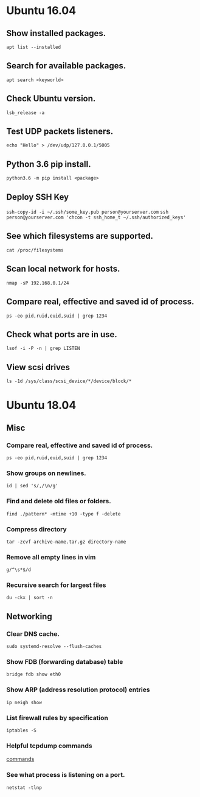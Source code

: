 # Ubuntu 16.04
## Show installed packages.
`apt list --installed`
## Search for available packages.
`apt search <keyworld>`
## Check Ubuntu version.
`lsb_release -a`
## Test UDP packets listeners.
`echo "Hello" > /dev/udp/127.0.0.1/5005`
## Python 3.6 pip install.
`python3.6 -m pip install <package>`
## Deploy SSH Key
`ssh-copy-id -i ~/.ssh/some_key.pub person@yourserver.com`
`ssh person@yourserver.com 'chcon -t ssh_home_t ~/.ssh/authorized_keys'`
## See which filesystems are supported.
`cat /proc/filesystems`
## Scan local network for hosts.
`nmap -sP 192.168.0.1/24`
## Compare real, effective and saved id of process.
`ps -eo pid,ruid,euid,suid | grep 1234`
## Check what ports are in use.
`lsof -i -P -n | grep LISTEN`
## View scsi drives
`ls -1d /sys/class/scsi_device/*/device/block/*`

# Ubuntu 18.04
## Misc
### Compare real, effective and saved id of process.
`ps -eo pid,ruid,euid,suid | grep 1234`
### Show groups on newlines.
`id | sed 's/,/\n/g'`
### Find and delete old files or folders.
`find ./pattern* -mtime +10 -type f -delete`
### Compress directory
`tar -zcvf archive-name.tar.gz directory-name`
### Remove all empty lines in vim
`g/^\s*$/d`
### Recursive search for largest files
`du -ckx | sort -n`
## Networking
### Clear DNS cache.
`sudo systemd-resolve --flush-caches`
### Show FDB (forwarding database) table
`bridge fdb show eth0`
### Show ARP (address resolution protocol) entries
`ip neigh show`
### List firewall rules by specification
`iptables -S`
### Helpful tcpdump commands
<a href="https://www.rationallyparanoid.com/articles/tcpdump.html">commands</a>
### See what process is listening on a port.
`netstat -tlnp`